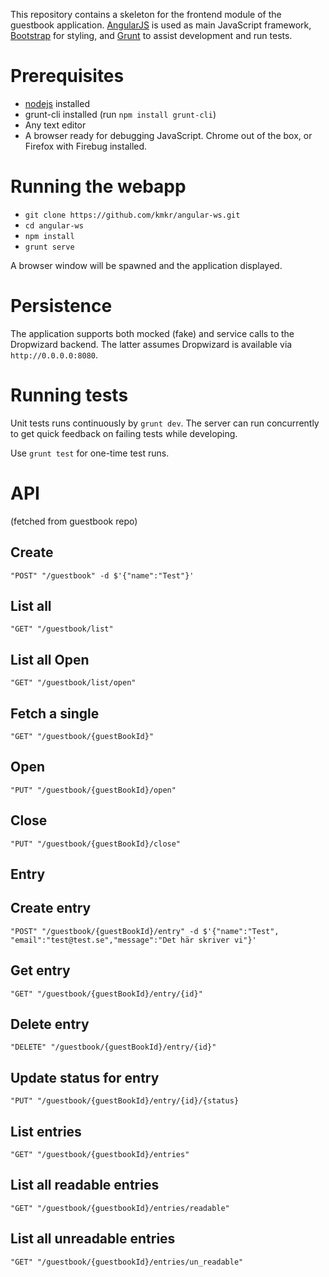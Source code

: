 This repository contains a skeleton for the frontend module of the guestbook application. [AngularJS](angularjs.org) is used as main JavaScript framework, [Bootstrap](http://getbootstrap.com/) for styling, and [Grunt](http://gruntjs.com/) to assist development and run tests.

# Prerequisites

* [nodejs](https://nodejs.org/) installed
* grunt-cli installed (run `npm install grunt-cli`)
* Any text editor
* A browser ready for debugging JavaScript. Chrome out of the box, or Firefox with Firebug installed.

# Running the webapp

* `git clone https://github.com/kmkr/angular-ws.git`
* `cd angular-ws`
* `npm install`
* `grunt serve`

A browser window will be spawned and the application displayed.

# Persistence

The application supports both mocked (fake) and service calls to the Dropwizard backend. The latter assumes Dropwizard is available via `http://0.0.0.0:8080`.

# Running tests

Unit tests runs continuously by `grunt dev`. The server can run concurrently to get quick feedback on failing tests while developing.

Use `grunt test` for one-time test runs.

# API

(fetched from guestbook repo)

## Create
`"POST" "/guestbook" -d $'{"name":"Test"}'`

## List all
`"GET" "/guestbook/list"`

## List all Open
`"GET" "/guestbook/list/open"`

## Fetch a single
`"GET" "/guestbook/{guestBookId}"`

## Open
`"PUT" "/guestbook/{guestBookId}/open"`

## Close
`"PUT" "/guestbook/{guestBookId}/close"`

## Entry

## Create entry
`"POST" "/guestbook/{guestBookId}/entry" -d $'{"name":"Test", "email":"test@test.se","message":"Det här skriver vi"}'`

## Get entry
`"GET" "/guestbook/{guestBookId}/entry/{id}"`

## Delete entry
`"DELETE" "/guestbook/{guestBookId}/entry/{id}"`

## Update status for entry
`"PUT" "/guestbook/{guestBookId}/entry/{id}/{status}`

## List entries
`"GET" "/guestbook/{guestbookId}/entries"`

## List all readable entries
`"GET" "/guestbook/{guestbookId}/entries/readable"`

## List all unreadable entries
`"GET" "/guestbook/{guestbookId}/entries/un_readable"`
